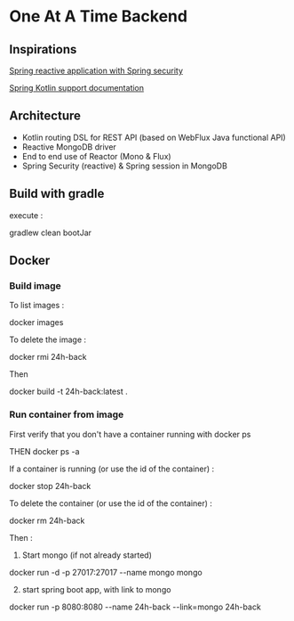 # One At A Time Backend

## Inspirations

[Spring reactive application with Spring security](https://www.codementor.io/hantsy/build-a-reactive-application-with-angular-5-and-spring-boot-2-0-fv8uif7wg)

[Spring Kotlin support documentation](https://docs.spring.io/spring/docs/current/spring-framework-reference/languages.html#kotlin)
 
## Architecture

* Kotlin routing DSL for REST API (based on WebFlux Java functional API)
* Reactive MongoDB driver
* End to end use of Reactor (Mono & Flux)
* Spring Security (reactive) & Spring session in MongoDB

## Build with gradle

execute :

gradlew clean bootJar

## Docker

### Build image
To list images :

docker images

To delete the image :

docker rmi 24h-back

Then

docker build -t 24h-back:latest .

### Run container from image
First verify that you don't have a container running with
docker ps 

THEN docker ps -a

If a container is running (or use the id of the container) :

docker stop 24h-back

To delete the container (or use the id of the container) :

docker rm 24h-back

Then :
1) Start mongo (if not already started)

docker run -d -p 27017:27017 --name mongo mongo

2) start spring boot app, with link to mongo

docker run -p 8080:8080 --name 24h-back --link=mongo 24h-back

